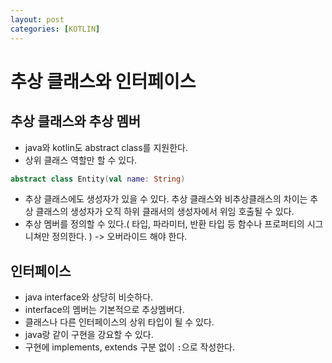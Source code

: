 ```yaml
---
layout: post
categories: [KOTLIN]
---
```



# 추상 클래스와 인터페이스

## 추상 클래스와 추상 멤버
- java와 kotlin도 abstract class를 지원한다.
- 상위 클래스 역할만 할 수 있다.

```kotlin
abstract class Entity(val name: String)
```

- 추상 클래스에도 생성자가 있을 수 있다. 추상 클래스와 비추상클래스의 차이는 추상 클래스의 생성자가 오직 하위 클래서의 생성자에서 위임 호출될 수 있다.
- 추상 멤버를 정의할 수 있다.( 타입, 파라미터, 반환 타입 등 함수나 프로퍼티의 시그니쳐만 정의한다. ) -> 오버라이드 해야 한다.


## 인터페이스
- java interface와 상당히 비슷하다.
- interface의 멤버는 기본적으로 추상멤버다.
- 클래스나 다른 인터페이스의 상위 타입이 될 수 있다.
- java랑 같이 구현을 강요할 수 있다.
- 구현에 implements, extends 구분 없이 `:`으로 작성한다.